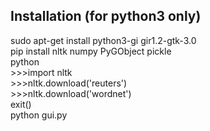 ## Installation (for python3 only)

sudo apt-get install python3-gi gir1.2-gtk-3.0<br />
pip install nltk numpy PyGObject pickle<br />
python<br />
\>>>import nltk<br />
\>>>nltk.download('reuters')<br />
\>>>nltk.download('wordnet')<br />
exit()<br />
python gui.py<br />
